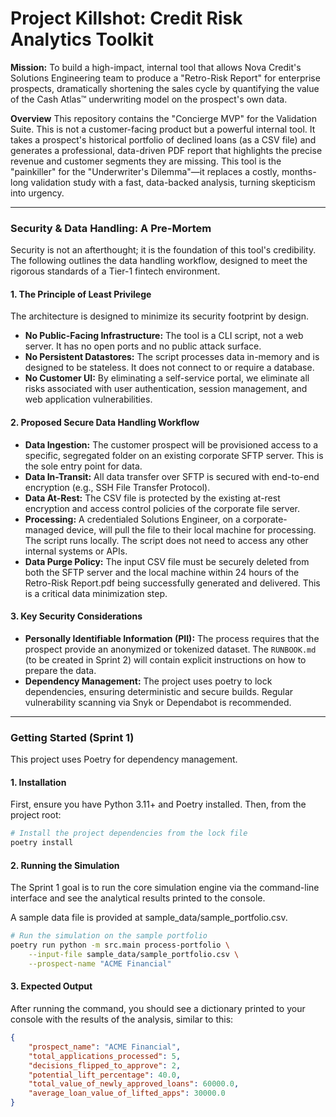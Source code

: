 # Project Killshot: Credit Risk Analytics Toolkit

**Mission:** To build a high-impact, internal tool that allows Nova Credit's Solutions Engineering team to produce a "Retro-Risk Report" for enterprise prospects, dramatically shortening the sales cycle by quantifying the value of the Cash Atlas™ underwriting model on the prospect's own data.

**Overview**
This repository contains the "Concierge MVP" for the Validation Suite. This is not a customer-facing product but a powerful internal tool. It takes a prospect's historical portfolio of declined loans (as a CSV file) and generates a professional, data-driven PDF report that highlights the precise revenue and customer segments they are missing.
This tool is the "painkiller" for the "Underwriter's Dilemma"—it replaces a costly, months-long validation study with a fast, data-backed analysis, turning skepticism into urgency.

---

### Security & Data Handling: A Pre-Mortem

Security is not an afterthought; it is the foundation of this tool's credibility. The following outlines the data handling workflow, designed to meet the rigorous standards of a Tier-1 fintech environment.

#### 1. The Principle of Least Privilege
The architecture is designed to minimize its security footprint by design.

* **No Public-Facing Infrastructure:** The tool is a CLI script, not a web server. It has no open ports and no public attack surface.
* **No Persistent Datastores:** The script processes data in-memory and is designed to be stateless. It does not connect to or require a database.
* **No Customer UI:** By eliminating a self-service portal, we eliminate all risks associated with user authentication, session management, and web application vulnerabilities.

#### 2. Proposed Secure Data Handling Workflow
* **Data Ingestion:** The customer prospect will be provisioned access to a specific, segregated folder on an existing corporate SFTP server. This is the sole entry point for data.
* **Data In-Transit:** All data transfer over SFTP is secured with end-to-end encryption (e.g., SSH File Transfer Protocol).
* **Data At-Rest:** The CSV file is protected by the existing at-rest encryption and access control policies of the corporate file server.
* **Processing:** A credentialed Solutions Engineer, on a corporate-managed device, will pull the file to their local machine for processing. The script runs locally. The script does not need to access any other internal systems or APIs.
* **Data Purge Policy:** The input CSV file must be securely deleted from both the SFTP server and the local machine within 24 hours of the Retro-Risk Report.pdf being successfully generated and delivered. This is a critical data minimization step.

#### 3. Key Security Considerations
* **Personally Identifiable Information (PII):** The process requires that the prospect provide an anonymized or tokenized dataset. The `RUNBOOK.md` (to be created in Sprint 2) will contain explicit instructions on how to prepare the data.
* **Dependency Management:** The project uses poetry to lock dependencies, ensuring deterministic and secure builds. Regular vulnerability scanning via Snyk or Dependabot is recommended.

---

### Getting Started (Sprint 1)

This project uses Poetry for dependency management.

#### 1. Installation
First, ensure you have Python 3.11+ and Poetry installed. Then, from the project root:
```bash
# Install the project dependencies from the lock file
poetry install
```

#### 2. Running the Simulation
The Sprint 1 goal is to run the core simulation engine via the command-line interface and see the analytical results printed to the console.

A sample data file is provided at sample_data/sample_portfolio.csv.
```bash
# Run the simulation on the sample portfolio
poetry run python -m src.main process-portfolio \
    --input-file sample_data/sample_portfolio.csv \
    --prospect-name "ACME Financial"
```

#### 3. Expected Output
After running the command, you should see a dictionary printed to your console with the results of the analysis, similar to this:
```json
{
    "prospect_name": "ACME Financial",
    "total_applications_processed": 5,
    "decisions_flipped_to_approve": 2,
    "potential_lift_percentage": 40.0,
    "total_value_of_newly_approved_loans": 60000.0,
    "average_loan_value_of_lifted_apps": 30000.0
}
```
